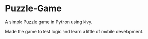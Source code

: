 # Puzzle-Game

A simple Puzzle game in Python using kivy.

Made the game to test logic and learn a little of mobile development.
